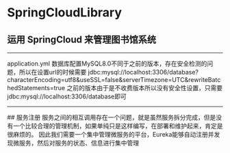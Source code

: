 # SpringCloudLibrary
##  运用 SpringCloud 来管理图书馆系统 
<hr>
application.yml 数据库配置MySQL8.0不同于之前的版本，存在安全检测的问题，所以在设置url的时候需要
jdbc:mysql://localhost:3306/database?characterEncoding=utf8&useSSL=false&serverTimezone=UTC&rewriteBatchedStatements=true
之前的版本由于是不收费版本所以没有安全性设置，只需要jdbc:mysql://localhost:3306/database即可

<hr/>
##  服务注册
服务之间的相互调用存在一个问题，就是虽然服务拆分完成，但是没有一个比较合理的管理机制，如果单纯只是这样编写，在部署和维护起来，肯定是很麻烦的。
因此我们需要一个集中管理微服务的平台，Eureka能够自动注册并发现微服务，然后对服务的状态、信息进行集中管理
